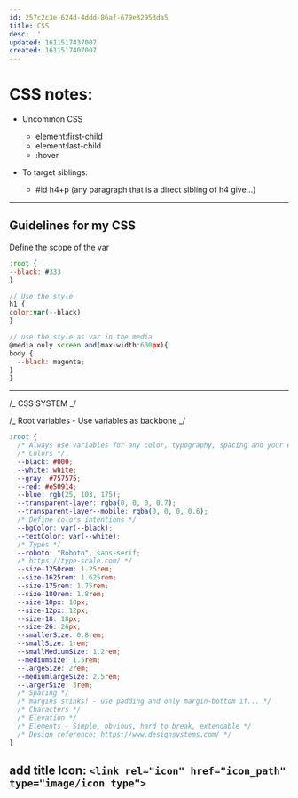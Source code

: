 ```yaml
---
id: 257c2c3e-624d-4ddd-86af-679e32953da5
title: CSS
desc: ''
updated: 1611517437007
created: 1611517407007
---
```


# CSS notes:

- Uncommon CSS

  - element:first-child
  - element:last-child
  - :hover

- To target siblings:
  - #id h4+p (any paragraph that is a direct sibling of h4 give...)

---

## Guidelines for my CSS

Define the scope of the var

```javascript
:root {
--black: #333
}

// Use the style
h1 {
color:var(--black)
}

// use the style as var in the media
@media only screen and(max-width:600px){
body {
  --black: magenta;
}
}
```

---

/_ CSS SYSTEM _/

/_ Root variables - Use variables as backbone _/

```css
:root {
  /* Always use variables for any color, typography, spacing and your entire site can be updated or configured in one fett swoop. Don't worry about creating unique components if they are att using custom properties . */
  /* Colors */
  --black: #000;
  --white: white;
  --gray: #757575;
  --red: #e50914;
  --blue: rgb(25, 103, 175);
  --transparent-layer: rgba(0, 0, 0, 0.7);
  --transparent-layer--mobile: rgba(0, 0, 0, 0.6);
  /* Define colors intentions */
  --bgColor: var(--black);
  --textColor: var(--white);
  /* Types */
  --roboto: "Roboto", sans-serif;
  /* https://type-scale.com/ */
  --size-1250rem: 1.25rem;
  --size-1625rem: 1.625rem;
  --size-175rem: 1.75rem;
  --size-180rem: 1.8rem;
  --size-10px: 10px;
  --size-12px: 12px;
  --size-18: 18px;
  --size-26: 26px;
  --smallerSize: 0.8rem;
  --smallSize: 1rem;
  --smallMediumSize: 1.2rem;
  --mediumSize: 1.5rem;
  --largeSize: 2rem;
  --mediumlargeSize: 2.5rem;
  --largerSize: 3rem;
  /* Spacing */
  /* margins stinks! - use padding and only margin-bottom if... */
  /* Characters */
  /* Elevation */
  /* Elements - Simple, obvious, hard to break, extendable */
  /* Design reference: https://www.designsystems.com/ */
}
```

## add title Icon: `<link rel="icon" href="icon_path" type="image/icon type">`
